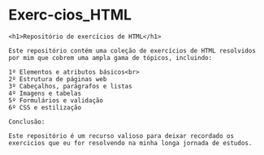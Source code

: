 # Exerc-cios_HTML
<html>

  <body>
  
  
    <h1>Repositório de exercícios de HTML</h1>

    Este repositório contém uma coleção de exercícios de HTML resolvidos por mim que cobrem uma ampla gama de tópicos, incluindo:

    1º Elementos e atributos básicos<br>
    2º Estrutura de páginas web
    3º Cabeçalhos, parágrafos e listas
    4º Imagens e tabelas
    5º Formulários e validação
    6º CSS e estilização

    Conclusão:

    Este repositório é um recurso valioso para deixar recordado os exercicios que eu for resolvendo na minha longa jornada de estudos.
</body>
</html>
